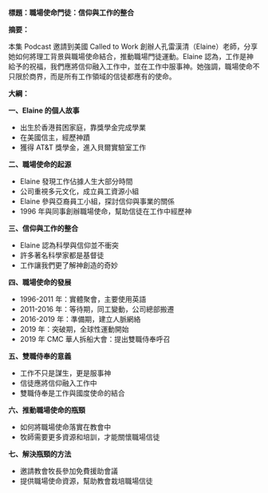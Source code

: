 **標題：職場使命門徒：信仰與工作的整合**

**摘要：**

本集 Podcast 邀請到美國 Called to Work 創辦人孔雷漢清（Elaine）老師，分享她如何將理工背景與職場使命結合，推動職場門徒運動。Elaine 認為，工作是神給予的祝福，我們應將信仰融入工作中，並在工作中服事神。她強調，職場使命不只限於商界，而是所有工作領域的信徒都應有的使命。

**大綱：**

**一、Elaine 的個人故事**
* 出生於香港貧困家庭，靠獎學金完成學業
* 在美國信主，經歷神蹟
* 獲得 AT&T 獎學金，進入貝爾實驗室工作

**二、職場使命的起源**
* Elaine 發現工作佔據人生大部分時間
* 公司重視多元文化，成立員工資源小組
* Elaine 參與亞裔員工小組，探討信仰與事業的關係
* 1996 年與同事創辦職場使命，幫助信徒在工作中經歷神

**三、信仰與工作的整合**
* Elaine 認為科學與信仰並不衝突
* 許多著名科學家都是基督徒
* 工作讓我們更了解神創造的奇妙

**四、職場使命的發展**
* 1996-2011 年：實體聚會，主要使用英語
* 2011-2016 年：等待期，同工變動，公司總部搬遷
* 2016-2019 年：準備期，建立人脈網絡
* 2019 年：突破期，全球性運動開始
* 2019 年 CMC 華人拆船大會：提出雙職侍奉呼召

**五、雙職侍奉的意義**
* 工作不只是謀生，更是服事神
* 信徒應將信仰融入工作中
* 雙職侍奉是工作與國度使命的結合

**六、推動職場使命的瓶頸**
* 如何將職場使命落實在教會中
* 牧師需要更多資源和培訓，才能關懷職場信徒

**七、解決瓶頸的方法**
* 邀請教會牧長參加免費援助會議
* 提供職場使命資源，幫助教會栽培職場信徒